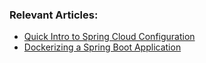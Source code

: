 ### Relevant Articles:
- [Quick Intro to Spring Cloud Configuration](http://www.surya.com/spring-cloud-configuration)
- [Dockerizing a Spring Boot Application](http://www.surya.com/dockerizing-spring-boot-application)

